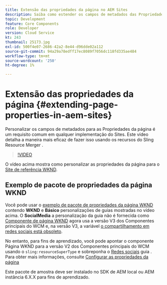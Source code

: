 ```yaml
---
title: Extensão das propriedades da página no AEM Sites
description: Saiba como estender os campos de metadados das Propriedades da página no Adobe Experience Manager Sites. Este vídeo detalha a maneira mais eficaz de fazer isso usando os recursos do Sling Resource Merger .
topic: Development
feature: Core Components
role: Developer
version: Cloud Service
kt: 243
thumbnail: 25173.jpg
exl-id: 500f4e07-2686-42a2-8e44-d96dde02a112
source-git-commit: 94a29a78edff17ec8089f7056dc118fd335ae484
workflow-type: tm+mt
source-wordcount: '250'
ht-degree: 1%

---
```


# Extensão das propriedades da página {#extending-page-properties-in-aem-sites}

Personalizar os campos de metadados para as Propriedades da página é um requisito comum em qualquer implementação do Sites. Este vídeo detalha a maneira mais eficaz de fazer isso usando os recursos do Sling Resource Merger .

>[!VIDEO](https://video.tv.adobe.com/v/25173?quality=9&learn=on)

O vídeo acima mostra como personalizar as propriedades da página para o [Site de referência WKND](https://github.com/adobe/aem-guides-wknd).

## Exemplo de pacote de propriedades da página WKND

Você pode usar o [exemplo de pacote de propriedades da página WKND](./assets/WKND-PageProperties-Example-Dialog-1.0.zip) contendo **WKND** e **Básico** personalizações de guias mostradas no vídeo acima. O **SocialMedia** a personalização da guia não é fornecida como [Componente de página WKND](https://github.com/adobe/aem-guides-wknd/blob/main/ui.apps/src/main/content/jcr_root/apps/wknd/components/page/.content.xml#L5) agora usa a versão V3 dos Componentes principais do WCM e, na versão V3, a variável [o compartilhamento em redes sociais está obsoleto](https://github.com/adobe/aem-core-wcm-components/pull/1930).

No entanto, para fins de aprendizado, você pode apontar o componente Página WKND para a versão V2 dos Componentes principais do WCM usando o `sling:resourceSuperType` e sobreponha o [Redes sociais](https://github.com/adobe/aem-core-wcm-components/blob/main/content/src/content/jcr_root/apps/core/wcm/components/page/v2/page/_cq_dialog/.content.xml#L95) guia . Para obter mais informações, consulte [Configurar as propriedades da página](https://experienceleague.adobe.com/docs/experience-manager-64/developing/extending-aem/page-properties-views.html#configuring-your-page-properties)

Este pacote de amostra deve ser instalado no SDK de AEM local ou AEM instância 6.X.X para fins de aprendizado.
